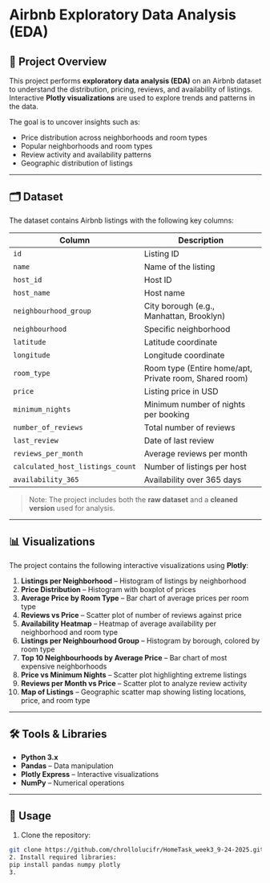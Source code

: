 # Airbnb Exploratory Data Analysis (EDA)

## 📌 Project Overview
This project performs **exploratory data analysis (EDA)** on an Airbnb dataset to understand the distribution, pricing, reviews, and availability of listings. Interactive **Plotly visualizations** are used to explore trends and patterns in the data.

The goal is to uncover insights such as:
- Price distribution across neighborhoods and room types  
- Popular neighborhoods and room types  
- Review activity and availability patterns  
- Geographic distribution of listings  

---

## 🗂 Dataset
The dataset contains Airbnb listings with the following key columns:

| Column | Description |
|--------|-------------|
| `id` | Listing ID |
| `name` | Name of the listing |
| `host_id` | Host ID |
| `host_name` | Host name |
| `neighbourhood_group` | City borough (e.g., Manhattan, Brooklyn) |
| `neighbourhood` | Specific neighborhood |
| `latitude` | Latitude coordinate |
| `longitude` | Longitude coordinate |
| `room_type` | Room type (Entire home/apt, Private room, Shared room) |
| `price` | Listing price in USD |
| `minimum_nights` | Minimum number of nights per booking |
| `number_of_reviews` | Total number of reviews |
| `last_review` | Date of last review |
| `reviews_per_month` | Average reviews per month |
| `calculated_host_listings_count` | Number of listings per host |
| `availability_365` | Availability over 365 days |

> Note: The project includes both the **raw dataset** and a **cleaned version** used for analysis.

---

## 📊 Visualizations
The project contains the following interactive visualizations using **Plotly**:

1. **Listings per Neighborhood** – Histogram of listings by neighborhood  
2. **Price Distribution** – Histogram with boxplot of prices  
3. **Average Price by Room Type** – Bar chart of average prices per room type  
4. **Reviews vs Price** – Scatter plot of number of reviews against price  
5. **Availability Heatmap** – Heatmap of average availability per neighborhood and room type  
6. **Listings per Neighbourhood Group** – Histogram by borough, colored by room type  
7. **Top 10 Neighbourhoods by Average Price** – Bar chart of most expensive neighborhoods  
8. **Price vs Minimum Nights** – Scatter plot highlighting extreme listings  
9. **Reviews per Month vs Price** – Scatter plot to analyze review activity  
10. **Map of Listings** – Geographic scatter map showing listing locations, price, and room type  

---

## 🛠 Tools & Libraries
- **Python 3.x**  
- **Pandas** – Data manipulation  
- **Plotly Express** – Interactive visualizations  
- **NumPy** – Numerical operations  

---

## 🔄 Usage
1. Clone the repository:
```bash
git clone https://github.com/chrollolucifr/HomeTask_week3_9-24-2025.git
2. Install required libraries:
pip install pandas numpy plotly
3. 
